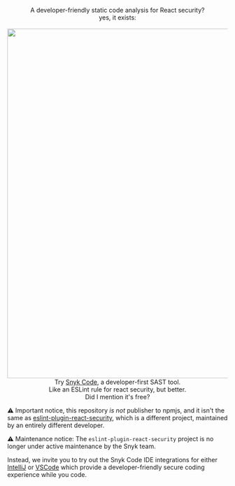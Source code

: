 <p align="center">
	A developer-friendly static code analysis for React security?
	<br/> yes, it exists:
	<br><br/>
  <img width="800" src="https://raw.githubusercontent.com/snyk-labs/eslint-plugin-react-security/master/.github/snyk-code-screenshot.png">
	<br>
Try <a href="https://support.snyk.io/hc/en-us/articles/360018585717-Visual-Studio-Code-extension-for-Snyk-Code-">Snyk Code</a>, a developer-first SAST tool.
    <br/>
 Like an ESLint rule for react security, but better.
	<br/> Did I mention it's free?
</p>

⚠️ Important notice, this repository *is not* publisher to npmjs, and it isn't the same as [eslint-plugin-react-security](https://www.npmjs.com/package/eslint-plugin-react-security), which is a different project, maintained by an entirely different developer.

⚠️ Maintenance notice: The `eslint-plugin-react-security` project is no longer under active maintenance by the Snyk team.

Instead, we invite you to try out the Snyk Code IDE integrations for either [IntelliJ](https://support.snyk.io/hc/en-us/articles/360004032317-JetBrains-plugins) or [VSCode](https://support.snyk.io/hc/en-us/articles/360018585717-Visual-Studio-Code-extension-for-Snyk-Code-) which provide a developer-friendly secure coding experience while you code.
